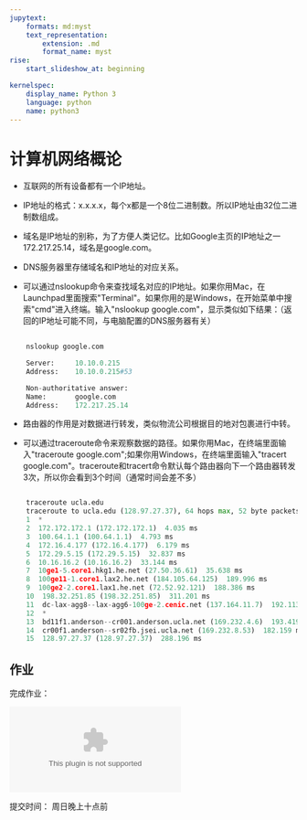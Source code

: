 ```yaml
---
jupytext:
	formats: md:myst
	text_representation:
		extension: .md
		format_name: myst
rise:
	start_slideshow_at: beginning

kernelspec:
	display_name: Python 3
	language: python
	name: python3
---
```



# 计算机网络概论 #

* 互联网的所有设备都有一个IP地址。


* IP地址的格式：x.x.x.x，每个x都是一个8位二进制数。所以IP地址由32位二进制数组成。


* 域名是IP地址的别称，为了方便人类记忆。比如Google主页的IP地址之一172.217.25.14，域名是google.com。


* DNS服务器里存储域名和IP地址的对应关系。


* 可以通过nslookup命令来查找域名对应的IP地址。如果你用Mac，在Launchpad里面搜索"Terminal"。如果你用的是Windows，在开始菜单中搜索"cmd"进入终端。输入"nslookup google.com"，显示类似如下结果：（返回的IP地址可能不同，与电脑配置的DNS服务器有关）

```python
	
	nslookup google.com

    Server:     10.10.0.215
    Address:    10.10.0.215#53

    Non-authoritative answer:
    Name:       google.com
    Address:    172.217.25.14
```

* 路由器的作用是对数据进行转发，类似物流公司根据目的地对包裹进行中转。

* 可以通过traceroute命令来观察数据的路径。如果你用Mac，在终端里面输入"traceroute google.com";如果你用Windows，在终端里面输入"tracert google.com"。traceroute和tracert命令默认每个路由器向下一个路由器转发3次，所以你会看到3个时间（通常时间会差不多）



```python

    traceroute ucla.edu
    traceroute to ucla.edu (128.97.27.37), 64 hops max, 52 byte packets
    1  *
    2  172.172.172.1 (172.172.172.1)  4.035 ms
    3  100.64.1.1 (100.64.1.1)  4.793 ms
    4  172.16.4.177 (172.16.4.177)  6.179 ms
    5  172.29.5.15 (172.29.5.15)  32.837 ms
    6  10.16.16.2 (10.16.16.2)  33.144 ms
    7  10ge1-5.core1.hkg1.he.net (27.50.36.61)  35.638 ms
    8  100ge11-1.core1.lax2.he.net (184.105.64.125)  189.996 ms
    9  100ge2-2.core1.lax1.he.net (72.52.92.121)  188.386 ms
    10  198.32.251.85 (198.32.251.85)  311.201 ms
    11  dc-lax-agg8--lax-agg6-100ge-2.cenic.net (137.164.11.7)  192.113 ms
    12  *
    13  bd11f1.anderson--cr001.anderson.ucla.net (169.232.4.6)  193.419 ms
    14  cr00f1.anderson--sr02fb.jsei.ucla.net (169.232.8.53)  182.159 ms
    15  128.97.27.37 (128.97.27.37)  288.196 ms
```

##  作业 ##

完成作业：

![homework](homework.docx)

提交时间：
周日晚上十点前



